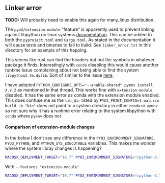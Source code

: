 ## Linker error 

**TODO:** Will probably need to enable this again for many_linux distribution. 

The `pyo3/extension-module` "feature" is apparently used to prevent linking against libpython on linux systems [documentation](https://pyo3.rs/v0.19.1/building_and_distribution#the-extension-module-feature). This can be added to both the `pyproject.toml` and `Cargo.toml`. As stated in the documentation it will cause tests and binaries to fail to build. See `linker_error.txt` in this directory for an example of this happing.

This seems like rust can find the headers but not the symbols in whatever package it finds. Interestingly with `conda` disabling this would cause another runtime issue complaining about not being able to find the system `libpython3.7m.dylib`. Sort of similar to the issue [here](https://github.com/PyO3/pyo3/issues/1800).

I have adopted `PYTHON_CONFIGURE_OPTS="--enable-shared" pyenv install X.Y.Z` as mentioned in that thread. This works fine with `extension-module` disabled. It has the same error as conda with the extension module enabled. This does confuse me as the `lib_dir` listed by `PYO3_PRINT_CONFIG=1 maturin build -b "bin"` does not point to a system directory in either `conda` or `pyenv` so not sure why it has a runtime error relating to the system libpython with `conda` where `pyenv` does not
#### Comparison of extension-module changes

In the below I don't see any difference in the `PYO3_ENVIRONMENT_SIGNATURE`, `PYO3_PYTHON`, and `PYTHON_SYS_EXECUTABLE` variables. This makes me wonder where the system libray changes is happening?

```bash
MACOSX_DEPLOYMENT_TARGET="10.7" PYO3_ENVIRONMENT_SIGNATURE="cpython-3.7-64bit" PYO3_PYTHON="/Users/carter/opt/anaconda3/envs/fast-dep/bin/python3" PYTHON_SYS_EXECUTABLE="/Users/carter/opt/anaconda3/envs/fast-dep/bin/python3" "cargo" "rustc" "--message-format" "json-render-diagnostics" "--manifest-path" "/Users/carter/src/fast-pydep/Cargo.toml" "--bin" "fast-dep"`
```

With `--features "extension-module"`

```bash
MACOSX_DEPLOYMENT_TARGET="10.7" PYO3_ENVIRONMENT_SIGNATURE="cpython-3.7-64bit" PYO3_PYTHON="/Users/carter/opt/anaconda3/envs/fast-dep/bin/python3" PYTHON_SYS_EXECUTABLE="/Users/carter/opt/anaconda3/envs/fast-dep/bin/python3" "cargo" "rustc" "--features" "extension-module" "--message-format" "json-render-diagnostics" "--manifest-path" "/Users/carter/src/fast-pydep/Cargo.toml" "--bin" "fast-dep"
```